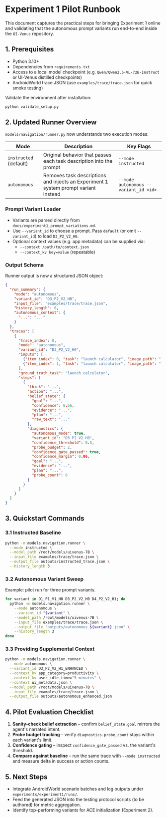 # Experiment 1 Pilot Runbook

This document captures the practical steps for bringing Experiment 1 online and validating that the autonomous prompt variants run end-to-end inside the `UI-Venus` repository.

## 1. Prerequisites
- Python 3.10+
- Dependencies from `requirements.txt`
- Access to a local model checkpoint (e.g. `Qwen/Qwen2.5-VL-72B-Instruct` or UI-Venus distilled checkpoints)
- AndroidWorld trace JSON (use `examples/trace/trace.json` for quick smoke testing)

Validate the environment after installation:
```bash
python validate_setup.py
```

## 2. Updated Runner Overview
`models/navigation/runner.py` now understands two execution modes:

| Mode | Description | Key Flags |
|------|-------------|-----------|
| `instructed` (default) | Original behavior that passes each task description into the prompt | `--mode instructed` |
| `autonomous` | Removes task descriptions and injects an Experiment 1 system prompt variant instead | `--mode autonomous --variant_id <id>` |

### Prompt Variant Loader
- Variants are parsed directly from `docs/experiment1_prompt_variations.md`.
- Use `--variant_id` to choose a prompt. Pass `default` (or omit `--variant_id`) to load `D3_P2_V2_H0`.
- Optional context values (e.g. app metadata) can be supplied via:
  - `--context /path/to/context.json`
  - `--context_kv key=value` (repeatable)

### Output Schema
Runner output is now a structured JSON object:
```json
{
  "run_summary": {
    "mode": "autonomous",
    "variant_id": "D3_P2_V2_H0",
    "input_file": "examples/trace/trace.json",
    "history_length": 0,
    "autonomous_context": {
      "...": "..."
    }
  },
  "traces": [
    {
      "trace_index": 0,
      "mode": "autonomous",
      "variant_id": "D3_P2_V2_H0",
      "inputs": [
        {"item_index": 0, "task": "launch calculator", "image_path": "..."},
        {"item_index": 1, "task": "launch calculator", "image_path": "..."}
      ],
      "ground_truth_task": "launch calculator",
      "steps": [
        {
          "think": "...",
          "action": "...",
          "belief_state": {
            "goal": "...",
            "confidence": 0.56,
            "evidence": "...",
            "plan": "...",
            "raw_text": "..."
          },
          "diagnostics": {
            "autonomous_mode": true,
            "variant_id": "D3_P2_V2_H0",
            "confidence_threshold": 0.5,
            "probe_budget": 2,
            "confidence_gate_passed": true,
            "confidence_margin": 0.06,
            "goal": "...",
            "evidence": "...",
            "plan": "...",
            "probe_count": 0
          }
        }
      ]
    }
  ]
}
```

## 3. Quickstart Commands

### 3.1 Instructed Baseline
```bash
python -m models.navigation.runner \
  --mode instructed \
  --model_path /root/models/uivenus-7B \
  --input_file examples/trace/trace.json \
  --output_file outputs/instructed_trace.json \
  --history_length 3
```

### 3.2 Autonomous Variant Sweep
Example: pilot run for three prompt variants.
```bash
for variant in D1_P1_V1_H0 D3_P2_V2_H0 D4_P2_V2_H1; do
  python -m models.navigation.runner \
    --mode autonomous \
    --variant_id "$variant" \
    --model_path /root/models/uivenus-7B \
    --input_file examples/trace/trace.json \
    --output_file "outputs/autonomous_${variant}.json" \
    --history_length 3
done
```

### 3.3 Providing Supplemental Context
```bash
python -m models.navigation.runner \
  --mode autonomous \
  --variant_id D3_P2_V2_H1_ENHANCED \
  --context_kv app_category=productivity \
  --context_kv user_idle_time="5 minutes" \
  --context ui_metadata.json \
  --model_path /root/models/uivenus-7B \
  --input_file examples/trace/trace.json \
  --output_file outputs/autonomous_enhanced.json
```

## 4. Pilot Evaluation Checklist
1. **Sanity-check belief extraction** – confirm `belief_state.goal` mirrors the agent's narrated intent.
2. **Probe budget tracking** – verify `diagnostics.probe_count` stays within each variant's limit.
3. **Confidence gating** – inspect `confidence_gate_passed` vs. the variant's threshold.
4. **Compare against baseline** – run the same trace with `--mode instructed` and measure delta in success or action counts.

## 5. Next Steps
- Integrate AndroidWorld scenario batches and log outputs under `experiments/experiment1/runs/`.
- Feed the generated JSON into the testing protocol scripts (to be authored) for metric aggregation.
- Identify top-performing variants for ACE initialization (Experiment 2).
